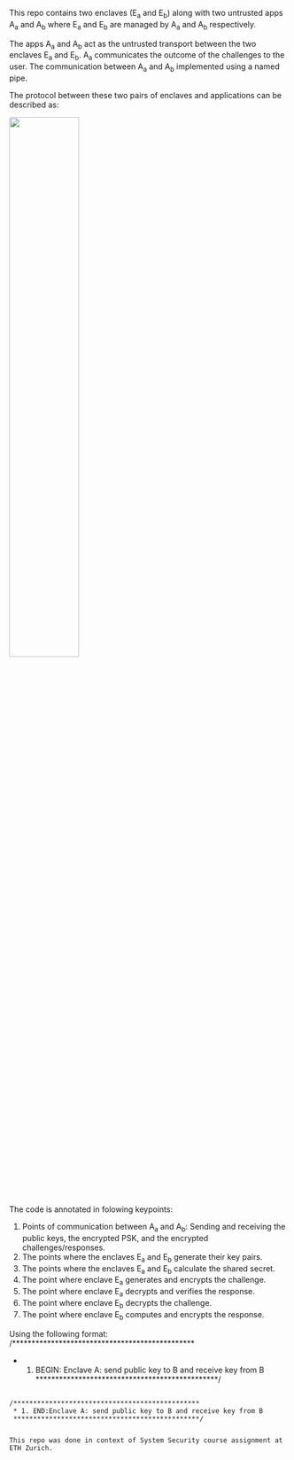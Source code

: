 This repo contains two enclaves (E<sub>a</sub> and E<sub>b</sub>) along with two untrusted apps A<sub>a</sub> and A<sub>b</sub>
where E<sub>a</sub> and E<sub>b</sub> are managed by A<sub>a</sub> and A<sub>b</sub> respectively.

The apps A<sub>a</sub> and A<sub>b</sub> act as the untrusted transport between the
two enclaves E<sub>a</sub> and E<sub>b</sub>. A<sub>a</sub> communicates the outcome of the challenges to the user.
The communication between A<sub>a</sub> and A<sub>b</sub> implemented using a named pipe.

The protocol between these two pairs of enclaves and applications can be described as:

<img src="https://github.com/IvanSobko/sgx-enclaves-protocol/blob/master/protocol-figure.png" width=50% height=50%>

The code is annotated in folowing keypoints:

1. Points of communication between A<sub>a</sub> and A<sub>b</sub>: Sending and receiving the public keys,
the encrypted PSK, and the encrypted challenges/responses.
2. The points where the enclaves E<sub>a</sub> and E<sub>b</sub> generate their key pairs.
3. The points where the enclaves E<sub>a</sub> and E<sub>b</sub> calculate the shared secret.
4. The point where enclave E<sub>a</sub> generates and encrypts the challenge.
5. The point where enclave E<sub>a</sub> decrypts and verifies the response.
6. The point where enclave E<sub>b</sub> decrypts the challenge.
7. The point where enclave E<sub>b</sub> computes and encrypts the response.

Using the following format:
/***********************************************
 * 1. BEGIN: Enclave A: send public key to B and receive key from B
***********************************************/
<code here>
/***********************************************
 * 1. END:Enclave A: send public key to B and receive key from B
 ***********************************************/

  
  This repo was done in context of System Security course assignment at ETH Zurich.
